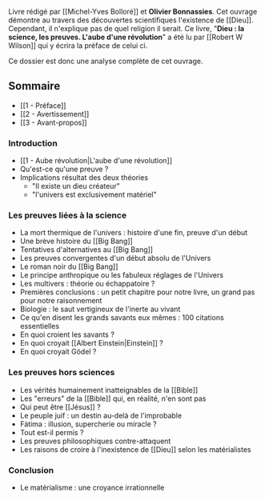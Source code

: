 Livre rédigé par [[Michel-Yves Bolloré]] et **Olivier Bonnassies**.
Cet ouvrage démontre au travers des découvertes scientifiques l'existence de [[Dieu]]. Cependant, il n'explique pas de quel religion il serait.
Ce livre, "**Dieu : la science, les preuves. L'aube d'une révolution**" a été lu par [[Robert W Wilson]] qui y écrira la préface de celui ci.

Ce dossier est donc une analyse complète de cet ouvrage.
## Sommaire
- [[1 - Préface]]
- [[2 - Avertissement]]
- [[3 - Avant-propos]]
### Introduction
- [[1 - Aube révolution|L'aube d'une révolution]]
- Qu'est-ce qu'une preuve ?
- Implications résultat des deux théories
	- "Il existe un dieu créateur"
	- "l'univers est exclusivement matériel"
### Les preuves liées à la science
- La mort thermique de l'univers : histoire d'une fin, preuve d'un début
- Une brève histoire du [[Big Bang]]
- Tentatives d'alternatives au [[Big Bang]]
- Les preuves convergentes d'un début absolu de l'Univers
- Le roman noir du [[Big Bang]]
- Le principe anthropique ou les fabuleux réglages de l'Univers
- Les multivers : théorie ou échappatoire ?
- Premières conclusions : un petit chapitre pour notre livre, un grand pas pour notre raisonnement
- Biologie : le saut vertigineux de l'inerte au vivant
- Ce qu'en disent les grands savants eux mêmes : 100 citations essentielles
- En quoi croient les savants ?
- En quoi croyait [[Albert Einstein|Einstein]] ?
- En quoi croyait Gödel ?
### Les preuves hors sciences
- Les vérités humainement inatteignables de la [[Bible]]
- Les "erreurs" de la [[Bible]] qui, en réalité, n'en sont pas
- Qui peut être [[Jésus]] ?
- Le peuple juif : un destin au-delà de l'improbable
- Fàtima : illusion, supercherie ou miracle ?
- Tout est-il permis ?
- Les preuves philosophiques contre-attaquent
- Les raisons de croire à l'inexistence de [[Dieu]] selon les matérialistes
### Conclusion
- Le matérialisme : une croyance irrationnelle
